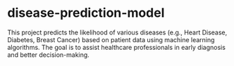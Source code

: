 # disease-prediction-model
This project predicts the likelihood of various diseases (e.g., Heart Disease, Diabetes, Breast Cancer) based on patient data using machine learning algorithms. The goal is to assist healthcare professionals in early diagnosis and better decision-making.
